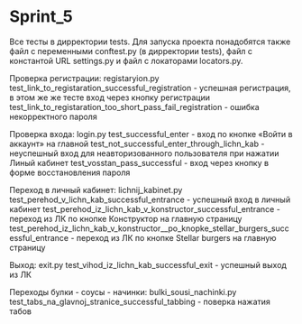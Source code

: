 # Sprint_5

Все тесты в дирректории tests.
Для запуска проекта понадобятся также файл с переменными conftest.py (в дирректории tests), файл с константой URL settings.py и файл c локаторами locators.py.

Проверка регистрации: 
registaryion.py
test_link_to_registaration_successful_registration - успешная регистрация, в этом же же тесте вход через кнопку регистрации
test_link_to_registaration_too_short_pass_fail_registration - ошибка некорректного пароля

Проверка входа: 
login.py
test_successful_enter - вход по кнопке «Войти в аккаунт» на главной
test_not_successful_enter_through_lichn_kab - неуспешный вход для неавторизованного пользователя при нажатии Линый кабинет
test_vosstan_pass_successful - вход через кнопку в форме восстановления пароля

Переход в личный кабинет:
lichnij_kabinet.py
test_perehod_v_lichn_kab_successful_entrance - успешный вход в личный кабинет
test_perehod_iz_lichn_kab_v_konstructor_successful_entrance - переход из ЛК по кнопке Конструктор на главную страницу
test_perehod_iz_lichn_kab_v_konstructor__po_knopke_stellar_burgers_successful_entrance - переход из ЛК по кнопке Stellar burgers на главную страницу

Выход:
exit.py
test_vihod_iz_lichn_kab_successful_exit - успешный выход из ЛК

Переходы булки - соусы - начинки:
bulki_sousi_nachinki.py 
test_tabs_na_glavnoj_stranice_successful_tabbing - поверка нажатия табов 